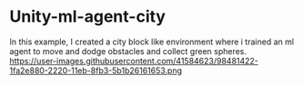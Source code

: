 # Unity-ml-agent-city
In this example, I created a city block like environment where i trained an ml agent to move and dodge obstacles and collect green spheres.  
https://user-images.githubusercontent.com/41584623/98481422-1fa2e880-2220-11eb-8fb3-5b1b26161653.png

